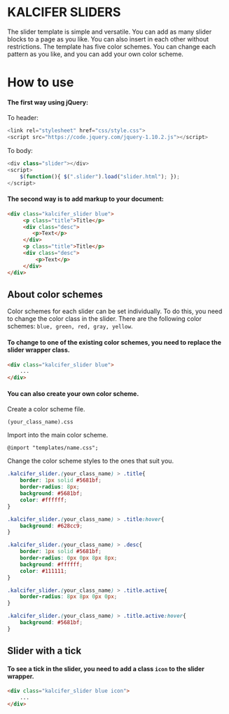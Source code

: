 # KALCIFER SLIDERS

The slider template is simple and versatile. 
You can add as many slider blocks to a page as you like. You can also insert in each other without restrictions.
The template has five color schemes. You can change each pattern as you like, and you can add your own color scheme.

# How to use

#### The first way using jQuery:

To header:

```javascript
<link rel="stylesheet" href="css/style.css">
<script src="https://code.jquery.com/jquery-1.10.2.js"></script>
```

To body:

```javascript
<div class="slider"></div>
<script>
    $(function(){ $(".slider").load("slider.html"); });
</script>
```

#### The second way is to add markup to your document:

```html
<div class="kalcifer_slider blue">
     <p class="title">Title</p>
     <div class="desc">            
        <p>Text</p>
     </div>
     <p class="title">Title</p>
     <div class="desc">
         <p>Text</p>
     </div>
</div> 
```

## About color schemes

Color schemes for each slider can be set individually. To do this, you need to change the color class in the slider. There are the following color schemes: ``` blue, green, red, gray, yellow ```.

#### To change to one of the existing color schemes, you need to replace the slider wrapper class.

```html
<div class="kalcifer_slider blue">
    ...
</div> 
```

#### You can also create your own color scheme.

Create a color scheme file.

``` (your_class_name).css ```

Import into the main color scheme.

``` @import "templates/name.css"; ```

Change the color scheme styles to the ones that suit you.

```css
.kalcifer_slider.(your_class_name) > .title{
    border: 1px solid #5681bf;
    border-radius: 8px;
    background: #5681bf;
    color: #ffffff;
}

.kalcifer_slider.(your_class_name) > .title:hover{
    background: #628cc9;
}

.kalcifer_slider.(your_class_name) > .desc{
    border: 1px solid #5681bf;
    border-radius: 0px 0px 8px 8px;
    background: #ffffff;
    color: #111111;
}

.kalcifer_slider.(your_class_name) > .title.active{
    border-radius: 8px 8px 0px 0px;
}

.kalcifer_slider.(your_class_name) > .title.active:hover{
    background: #5681bf;
}
```

## Slider with a tick

#### To see a tick in the slider, you need to add a class ``` icon ``` to the slider wrapper.

```html
<div class="kalcifer_slider blue icon">
    ...
</div> 
```
